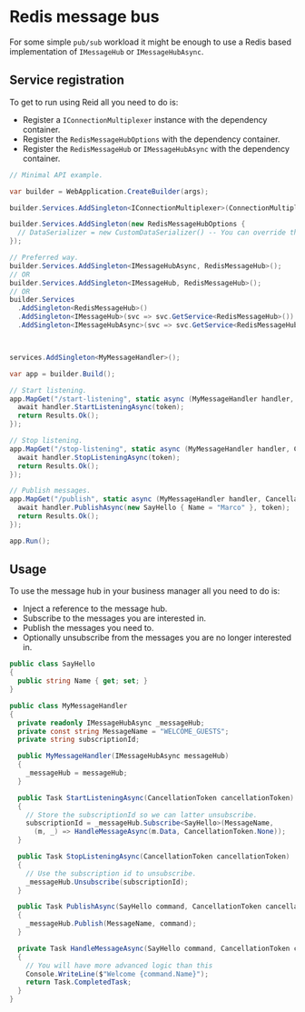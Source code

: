 # Redis message bus

For some simple `pub/sub` workload it might be enough to use a Redis based implementation of `IMessageHub` or `IMessageHubAsync`.

## Service registration
To get to run using Reid all you need to do is:
* Register a `IConnectionMultiplexer` instance with the dependency container.
* Register the `RedisMessageHubOptions` with the dependency container.
* Register the `RedisMessageHub` or `IMessageHubAsync` with the dependency container.

``` csharp
// Minimal API example.

var builder = WebApplication.CreateBuilder(args);

builder.Services.AddSingleton<IConnectionMultiplexer>(ConnectionMultiplexer.Connect("localhost:6379"));

builder.Services.AddSingleton(new RedisMessageHubOptions {
  // DataSerializer = new CustomDataSerializer() -- You can override the default serializer (JsonDataSerializer) if you wish to.
});

// Preferred way.
builder.Services.AddSingleton<IMessageHubAsync, RedisMessageHub>();
// OR
builder.Services.AddSingleton<IMessageHub, RedisMessageHub>();
// OR
builder.Services
  .AddSingleton<RedisMessageHub>()
  .AddSingleton<IMessageHub>(svc => svc.GetService<RedisMessageHub>())
  .AddSingleton<IMessageHubAsync>(svc => svc.GetService<RedisMessageHub>())



services.AddSingleton<MyMessageHandler>();

var app = builder.Build();

// Start listening.
app.MapGet("/start-listening", static async (MyMessageHandler handler, CancellationToken token) => {
  await handler.StartListeningAsync(token);
  return Results.Ok();
});

// Stop listening.
app.MapGet("/stop-listening", static async (MyMessageHandler handler, CancellationToken token) => {
  await handler.StopListeningAsync(token);
  return Results.Ok();
});

// Publish messages.
app.MapGet("/publish", static async (MyMessageHandler handler, CancellationToken token) => {
  await handler.PublishAsync(new SayHello { Name = "Marco" }, token);
  return Results.Ok();
});

app.Run();
```

## Usage

To use the message hub in your business manager all you need to do is:
* Inject a reference to the message hub.
* Subscribe to the messages you are interested in.
* Publish the messages you need to.
* Optionally unsubscribe from the messages you are no longer interested in.


``` csharp
public class SayHello
{
  public string Name { get; set; }
}

public class MyMessageHandler
{
  private readonly IMessageHubAsync _messageHub;
  private const string MessageName = "WELCOME_GUESTS";
  private string subscriptionId;

  public MyMessageHandler(IMessageHubAsync messageHub)
  {
    _messageHub = messageHub;
  }

  public Task StartListeningAsync(CancellationToken cancellationToken)
  {
    // Store the subscriptionId so we can latter unsubscribe.
    subscriptionId = _messageHub.Subscribe<SayHello>(MessageName,
      (m, _) => HandleMessageAsync(m.Data, CancellationToken.None));
  }

  public Task StopListeningAsync(CancellationToken cancellationToken)
  {
    // Use the subscription id to unsubscribe.
    _messageHub.Unsubscribe(subscriptionId);
  }

  public Task PublishAsync(SayHello command, CancellationToken cancellationToken)
  {
    _messageHub.Publish(MessageName, command);
  }

  private Task HandleMessageAsync(SayHello command, CancellationToken cancellationToken)
  {
    // You will have more advanced logic than this
    Console.WriteLine($"Welcome {command.Name}");
    return Task.CompletedTask;
  }
}
```
